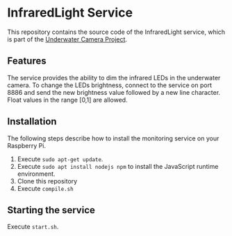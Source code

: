 # InfraredLight Service
This repository contains the source code of the InfraredLight service, which is part of the [Underwater Camera Project](https://underwater-camera-project.github.io).

## Features

The service provides the ability to dim the infrared LEDs in the underwater camera. To change the LEDs brightness, connect to the service on port 8886 and send the new brightness value followed by a new line character. Float values in the range [0,1] are allowed.

## Installation

The following steps describe how to install the monitoring service on your Raspberry Pi.

1. Execute `sudo apt-get update`.
2. Execute `sudo apt install nodejs npm` to install the JavaScript runtime environment.
5.  Clone this repository
6.  Execute `compile.sh`

## Starting the service

Execute `start.sh`.
